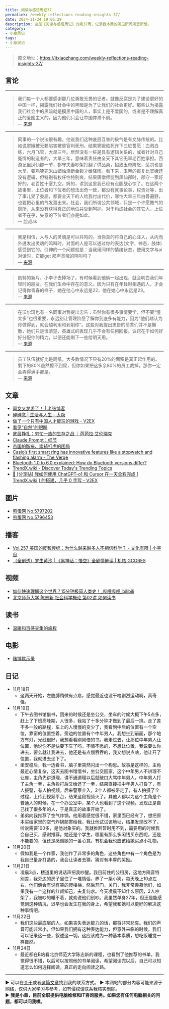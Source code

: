 ```yaml
---
title: 阅读与感悟周记37
permalink: /weekly-reflections-reading-insights-37/
date: 2024-11-24 19:06:29
description: 这是《阅读与感悟周记》的第37周，记录我本周的所见所闻所思所想。
category:
- 小章周记
tags:
- 小章周记
---
```


> 原文地址：<https://itxiaozhang.com/weekly-reflections-reading-insights-37/>  

## 言论

---

> 我们每一个人都要感谢那几位勇敢无畏的记者。就像反腐是为了建设更好的中国一样，揭露我们社会中的黑暗是为了让我们的社会更好。那些认为揭露我们社会中的黑暗就是摸黑中国的人，事实上是不爱国的，或者是不理解真正的爱国主义的，因为他们只会让中国停滞不前。  
> — [来源](https://weibo.com/u/1951036233)

---

> 同事的一个说法很有趣。他说我们这种底层互害的戾气是有文脉传统的。比如说窦娥被无赖陷害被昏官判死刑，结果窦娥临死许下三桩誓愿：血溅白练，六月飞雪，大旱三年。居然没有一桩是具有逻辑关系的，或者针对自己冤情的制造者的，大旱三年，意味着责任由全天下其它无辜老百姓承担。西游记里凤仙郡一节，郡守夫妻吵架打翻了供品桌，招致玉帝降怒，惩罚也是大旱，要鸡啄完米山蜡烛烧断金锁才给降雨。看下来，玉帝的报复比窦娥还没有逻辑，但特别有权任性特别爽。结果唐僧师徒到凤仙郡时，郡守一家好好的，老百姓十室九空。妈的，讲到这里我已经有点胆战心惊了。在这两个故事里，上位者和下位者的想法出奇一致，都没有就事论事，权责对等，出了事儿受了委屈，都要全天下的人给我付出代价，哪怕大旱三年白骨遍野，也要把心里的气发泄出来。社会，我们所谓公共领域，只是一个许愿撒气的厕所，从来没有获得真正的地位并受到呵护。对于构成社会的其它人，上位者不在乎，失意的下位者们亦是如此。  
> — 脸叔ak

---

> 我是相信，人与人的灵魂是可以共鸣的。当你真的将自己的心注入，从内而外迸发出灵魂的鸣叫时，对面的人是可以通过你的表达(文字，神态，肢体)感受到它的。引伸的一个问题就是：当我用同样的情绪状态，使用文字与ai对话时，它能get 那声灵魂的鸣叫吗？  
> — [来源](https://m.okjike.com/originalPosts/673dd9bb41719d0e34a914d7)

---

> 凯特的新片，小李子去捧场了。有时候看到他俩一起出现，就会明白我们年轻时的朋友，在我们生命中存在的意义。因为只有在年轻时相遇的人，才会记得你青春的样子，她在他心中永远是22，他在她心中永远是23。  
> — [来源](https://weibo.com/u/1440021635)

---

> 在沃尔玛也有一名同事对我提出忠告：虽然你有很多事情要学，但不要“懂太多”也很重要，永远别让管理阶层了解你到底多有能力，因为“他们越认为你做得到，就会越利用和剥削你”。这些对我提出忠告的前辈们并不是懒散，她们只是很清楚，英雄式的表现几乎不会有任何回报。诀窍在于如何好好分配你的精力，以便还能剩下一些给明天用。  
> — [来源](https://mp.weixin.qq.com/s/ia6-aj4BZM6yY5GSOODPRQ)

---

> 员工队伍就好比是厕纸，大多数情况下只有20%的面积是真正起作用的。剩下的80%虽然擦不到屎，但你如果把这多余80%的员工裁掉，那你一定会弄得满手都是。  
> — [来源](https://jandan.net/t/5798021)

## 文章

- [闺女又梦游了！ | 老张博客](https://laozhang.org/archives/3905)
- [碎碎念 | 生活与人生 - 太隐](https://wangyurui.com/posts/sui-sui-nian-bbc88676)
- [做了一个只有中国人才能玩的游戏 - V2EX](https://www.v2ex.com/t/1091956)
- [看见“自然”的眼睛](https://mp.weixin.qq.com/s/thMGT6TYh6Kfi-u3q16B-A)
- [底层挣扎：穷忙一族的生存之战 ｜芭芭拉·艾伦瑞克](https://mp.weixin.qq.com/s/ia6-aj4BZM6yY5GSOODPRQ)
- [Claude Prompt：细节](https://mp.weixin.qq.com/s/tZPIlOFLrNjHug4yRO_PBQ)
- [帝国的脓疮、崇祯打虎的困局](https://mp.weixin.qq.com/s/6XoGL-L3xjQ4s754EA_vGA)
- [Casio’s first smart ring has innovative features like a stopwatch and flashing alarm - The Verge](https://www.theverge.com/2024/11/15/24297261/casio-smart-ring-digital-watch-crw-001-1jr)
- [Bluetooth 1.0 to 6.0 explained: How do Bluetooth versions differ?](https://www.androidauthority.com/bluetooth-versions-3488170)
- [TrendX.wiki - Discover Today's Trending Topics](https://trendx.wiki)
- [🤖 [分享贴] 我如何使用 ChatGPT-o1 和 Cursor 在一天全程完成 [ TrendX.wiki ] 的搭建，几乎 0 手写 - V2EX](https://www.v2ex.com/t/1089317)

## 图片

- [煎蛋网 No.5797202](https://jandan.net/t/5797202)
- [煎蛋网 No.5796453](https://jandan.net/t/5796453)

## 播客

- [Vol.257 美国的反智传统：为什么越来越多人不相信科学？ - 文化有限 | 小宇宙](https://www.xiaoyuzhoufm.com/episode/673bc7e945a88c424cd002f3)
- [（全剧透）罗生黄沙 | 《黑神话：悟空》全剧情解读 | 机核 GCORES](https://www.gcores.com/radios/189745)

## 视频

- [如何快速理解这个世界？15分钟极简人类史！_哔哩哔哩_bilibili](https://www.bilibili.com/video/BV1f4411x7E9)
- [北京师范大学 陈志新 社会科学概论 第02讲 如何读书](https://www.bilibili.com/video/BV151421U7vp/)

## 读书

- [温暖和百感交集的旅程](https://neodb.social/book/4ikOws277Xi9URH6uKHANr)

## 电影

- [赌博默示录](https://neodb.social/movie/41Zb02T6VJbsMnXDP18UGt)

## 日记

- 11月18日
  - 这两天开始，左胳膊稍微有点疼，感觉最近也没干啥剧烈运动啊，真奇怪。
- 11月19日
  - 下午去图书馆借书，回来的时候还是坐公交，坐车的时候大概下午5点多，赶上了下班高峰期，人很多，我站了十多分钟才做到了最后一排。走了差不多一般的路程，车上的人慢慢的变少了，我看到中后的位置有一个空位，靠窗的位置空着，旁边的位置有个中年男人。我想坐到前面，那个地方有灯，光线很好，我想看看刚刚借的书。我走过去，让那位中年男人让位置，他说你不是快要下车了吗，不情不愿的，不想让位置，我说要么你进去，要么就让我进去，他还是有点慢吞吞的，我又想说点啥，他让开了位置，我就进去坐下了。
  - 坐安稳后，我一边看书，脑子里突然闪出一个构思。故事是这样的，主角最近心情复杂，这天去图书馆借书，坐公交回家，这个中年男人不讲理不让座，主角先讲道理，讲不通道理以后就破口大骂中年男人，中年男人打了主角一拳，主角挨打后又给还了一拳，结果直接把中年男人打昏了，有人报警，有人拍视频，后来警察介入，2个人都被带走了，有人拍摄了全过程，上传到视频平台，结果这段视频火了。其他人都以为这个主角是个普通人的时候，在一个办公室中，某个人也看到了这个视频，发现正是自己找了很多年的人，于是真正的故事开始了。
  - 弟弟向我推荐了空气炸锅，他用着感觉很不错，家里面已经有了，想把原本买给家里的空气炸锅邮寄给我，我让他试试该地址，结果发现改不了，听说需要100多，是他对象买的。我就推辞暂时用不到，需要用的时候我会自己买，感谢推荐。她还是个学生，哪里有那么多闲钱买东西呢，还是不能要的，但还是感谢她的一番心意。有机会我也应该给她买点小礼物。
- 11月20日
  - 假如我是一个作家，我创作了非常多的角色，这些角色中有一个角色是为我自己量身打造的，我会让读者去猜，猜对有丰厚的奖励。
- 11月21日
  - 凌晨3点，楼道里的说话声把我吵醒。我目前住的公租房，这地方隔音特别差，我旁边的房子里住了一堆情侣，养了一条小狗，每天晚上10点左右，他们俩会有说有笑的爬楼梯，然后开门，关门，我非常羡慕他们，如果我有一个这样的红颜知己，夫复何求。今天凌晨不知什么原因，2人吵架了，我被吵的睡不着，就劝说他们别吵。我虽然单身27年，但还是能感觉到这种情况，迟早也会发生在我的身上，希望我和她可以更好的解决这种事情吧。
- 11月22日
  - 我们这些最底层的人，如果丧失表达能力的话，那将非常悲哀。我们的声音可能非常小，但如果我们拥有这种表达能力，但意外来临的时候，我们可以记录这一些，叙述这一切。这应该成为一种基本素质，想吃饭睡觉一样自然。
- 11月24日
  - 最近都在B站看北京师范大学陈志新的课程，也看到了他推荐的书单，我觉得很不错，以后可以按照他的书单阅读，希望阅读完以后，自己可以知道怎么如何选择阅读，真正的走向阅读之路。

---
▶ 可以在[关于](https://itxiaozhang.com/about/)或者[这篇文章](https://itxiaozhang.com/about-computer-repair-services-with-me/)找到我的联系方式。
▶ 本网站的部分内容可能来源于网络，仅供大家学习与参考，如有侵权请联系我核实删除。  
▶ **我是小章，目前全职提供电脑维修和IT咨询服务。如果您有任何电脑相关的问题，都可以问我噢。**  
